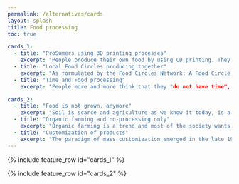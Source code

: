 ```yaml
---
permalink: /alternatives/cards
layout: splash
title: Food processing
toc: true

cards_1:
  - title: "ProSumers using 3D printing processes"
    excerpt: "People produce their own food by using CD printing. They purchase different ingredients (pure ressources), get the program (= menue) from the internet and produce nice and very different meals on their own."
  - title: "Local Food Circles producing together"
    excerpt: "As formulated by the Food Circles Network: A Food Circle is a new way of conceiving and organizing our agricultural and food systems. It links the many people involved in food pro-duction together in interdependent, holistic ways. Practically, a Food Circle is concerned with promoting the consumption of safe, regionally grown food that will encourage sustainable agriculture and help to maintain farmers, who will sustain rural areas. While the concept sounds simple, it means that we must radically change the way we participate in the act of growing and consuming food. In countries around the world a number of social innovations are emerging around this vision of localised chains of food production and consumption."
  - title: "Time and Food processing"
    excerpt: "People more and more think that they "do not have time", especially for thinking about their food, and preparing adequate meals with healthy and good quality food. There are attempts to make users more aware of the time spent of Food processing and preparation. There is a project, in which learners explore the use of time in the preparation and consumption of food. This is from the perspective of social relationships in families and the effects of food consumption on the global environment. Learners are helped to envision new and more sustainable ways of consum-ing food to help to bring about some changes in their actions to promote responsible living."

cards_2:
  - title: "Food is not grown, anymore"
    excerpt: "Soil is scarce and agriculture as we know it today, is a hazard game. Climate change brought us to the point that it is difficult to grow food. It is too hot. The soil dried up and no matter how much artificial irrigation farmers provide it is never the same. Leafy green vegetables struggled to grow and simply didn’t produce anymore. Cruciferous vegetables are completely stunted in their development. Chard and beetroots barely survived to September when they flourish again. There-fore, most food is processed and artificially produced food, based on chemistry, 3D printing or just ingredients that were not used for food, before (e.g. cellulose from the forests)."
  - title: "Organic farming and no-processing only"
    excerpt: "Organic farming is a trend and most of the society wants to go back to "natural food", "healthy food". Different movements support this and processed food is not en vogue or completely banned. Especially salty and sweet processed food is banned from the supermarkets in most EU countries."
  - title: "Customization of products"
    excerpt: "The paradigm of mass customization emerged in the late 1980´s, as the demand for product vari-ety increased. A continued move away from mass production with virtually identical products to increased customization, in which customers demand the product to be manufactured to their exact requirements. Customizing also requires the delivery of products and services within much shorter periods. The main drivers are plural life forms between tradition and modernity; this also relates to globally concurring value systems and the development of hybrid cultures, e.g., chang-ing family orders and life forms as well as the increasing “do it yourself”-movement and economy. Food is also customized and not used as it grows, anymore."
---
```


{% include feature_row id="cards_1" %}

{% include feature_row id="cards_2" %}